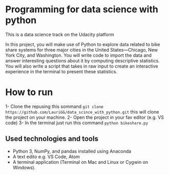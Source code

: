 # Programming for data science with python

This is a data science track on the Udacity platform

In this project, you will make use of Python to explore data related to bike share systems for three major cities in the United States—Chicago, New York City, and Washington. You will write code to import the data and answer interesting questions about it by computing descriptive statistics. You will also write a script that takes in raw input to create an interactive experience in the terminal to present these statistics.

# How to run

1- Clone the repusing this sommand `git clone https://github.com/LauriGG/data_scince_with_python.git` this will clone the project on your machine.
2- Open the project in your fav editor (e.g. VS code)
3- In the terminal just run this command `python bikeshare.py`

## Used technologies and tools

- Python 3, NumPy, and pandas installed using Anaconda
- A text edito e.g. VS Code, Atom
- A terminal application (Terminal on Mac and Linux or Cygwin on Windows).
